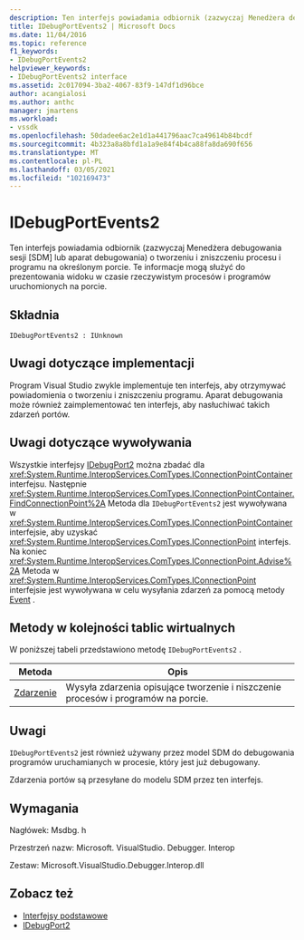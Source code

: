 ```yaml
---
description: Ten interfejs powiadamia odbiornik (zazwyczaj Menedżera debugowania sesji [SDM] lub aparat debugowania) o tworzeniu i zniszczeniu procesu i programu na określonym porcie.
title: IDebugPortEvents2 | Microsoft Docs
ms.date: 11/04/2016
ms.topic: reference
f1_keywords:
- IDebugPortEvents2
helpviewer_keywords:
- IDebugPortEvents2 interface
ms.assetid: 2c017094-3ba2-4067-83f9-147df1d96bce
author: acangialosi
ms.author: anthc
manager: jmartens
ms.workload:
- vssdk
ms.openlocfilehash: 50dadee6ac2e1d1a441796aac7ca49614b84bcdf
ms.sourcegitcommit: 4b323a8a8bfd1a1a9e84f4b4ca88fa8da690f656
ms.translationtype: MT
ms.contentlocale: pl-PL
ms.lasthandoff: 03/05/2021
ms.locfileid: "102169473"
---
```

# <a name="idebugportevents2"></a>IDebugPortEvents2
Ten interfejs powiadamia odbiornik (zazwyczaj Menedżera debugowania sesji [SDM] lub aparat debugowania) o tworzeniu i zniszczeniu procesu i programu na określonym porcie. Te informacje mogą służyć do prezentowania widoku w czasie rzeczywistym procesów i programów uruchomionych na porcie.

## <a name="syntax"></a>Składnia

```
IDebugPortEvents2 : IUnknown
```

## <a name="notes-for-implementers"></a>Uwagi dotyczące implementacji
 Program Visual Studio zwykle implementuje ten interfejs, aby otrzymywać powiadomienia o tworzeniu i zniszczeniu programu. Aparat debugowania może również zaimplementować ten interfejs, aby nasłuchiwać takich zdarzeń portów.

## <a name="notes-for-callers"></a>Uwagi dotyczące wywoływania
 Wszystkie interfejsy [IDebugPort2](../../../extensibility/debugger/reference/idebugport2.md) można zbadać dla <xref:System.Runtime.InteropServices.ComTypes.IConnectionPointContainer> interfejsu. Następnie <xref:System.Runtime.InteropServices.ComTypes.IConnectionPointContainer.FindConnectionPoint%2A> Metoda dla `IDebugPortEvents2` jest wywoływana w <xref:System.Runtime.InteropServices.ComTypes.IConnectionPointContainer> interfejsie, aby uzyskać <xref:System.Runtime.InteropServices.ComTypes.IConnectionPoint> interfejs. Na koniec <xref:System.Runtime.InteropServices.ComTypes.IConnectionPoint.Advise%2A> Metoda w <xref:System.Runtime.InteropServices.ComTypes.IConnectionPoint> interfejsie jest wywoływana w celu wysyłania zdarzeń za pomocą metody [Event](../../../extensibility/debugger/reference/idebugportevents2-event.md) .

## <a name="methods-in-vtable-order"></a>Metody w kolejności tablic wirtualnych
 W poniższej tabeli przedstawiono metodę `IDebugPortEvents2` .

|Metoda|Opis|
|------------|-----------------|
|[Zdarzenie](../../../extensibility/debugger/reference/idebugportevents2-event.md)|Wysyła zdarzenia opisujące tworzenie i niszczenie procesów i programów na porcie.|

## <a name="remarks"></a>Uwagi
 `IDebugPortEvents2` jest również używany przez model SDM do debugowania programów uruchamianych w procesie, który jest już debugowany.

 Zdarzenia portów są przesyłane do modelu SDM przez ten interfejs.

## <a name="requirements"></a>Wymagania
 Nagłówek: Msdbg. h

 Przestrzeń nazw: Microsoft. VisualStudio. Debugger. Interop

 Zestaw: Microsoft.VisualStudio.Debugger.Interop.dll

## <a name="see-also"></a>Zobacz też
- [Interfejsy podstawowe](../../../extensibility/debugger/reference/core-interfaces.md)
- [IDebugPort2](../../../extensibility/debugger/reference/idebugport2.md)
